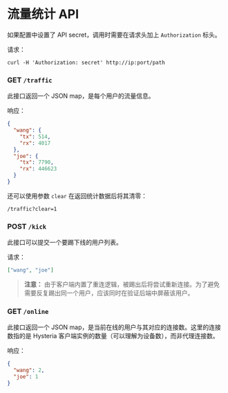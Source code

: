 # 流量统计 API

如果配置中设置了 API secret，调用时需要在请求头加上 `Authorization` 标头。

请求：

```shell
curl -H 'Authorization: secret' http://ip:port/path
```

### GET `/traffic`

此接口返回一个 JSON map，是每个用户的流量信息。

响应：

```json
{
  "wang": {
    "tx": 514,
    "rx": 4017
  },
  "joe": {
    "tx": 7790,
    "rx": 446623
  }
}
```

还可以使用参数 `clear` 在返回统计数据后将其清零：

```
/traffic?clear=1
```

### POST `/kick`

此接口可以提交一个要踢下线的用户列表。

请求：

```json
["wang", "joe"]
```

> **注意：** 由于客户端内置了重连逻辑，被踢出后将尝试重新连接。为了避免需要反复踢出同一个用户，应该同时在验证后端中屏蔽该用户。

### GET `/online`

此接口返回一个 JSON map，是当前在线的用户与其对应的连接数。这里的连接数指的是 Hysteria 客户端实例的数量（可以理解为设备数），而非代理连接数。

响应：

```json
{
  "wang": 2,
  "joe": 1
}
```
